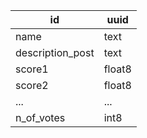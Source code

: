 | id               | uuid   |
| ---------------- | ------ |
| name             | text   |
| description_post | text   |
| score1           | float8 |
| score2           | float8 |
| ...              | ...    |
| n_of_votes       | int8   |
